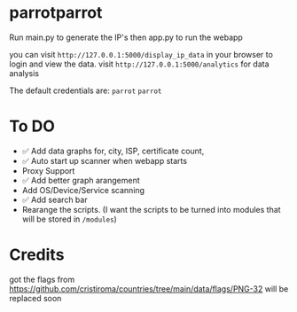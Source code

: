 # parrotparrot

Run main.py to generate the IP's then app.py to run the webapp

you can visit `http://127.0.0.1:5000/display_ip_data` in your browser to login and view the data.
visit `http://127.0.0.1:5000/analytics` for data analysis

The default credentials are:
`parrot`
`parrot`

# To DO

 - ✅ Add data graphs for, city, ISP, certificate count, 
 - ✅ Auto start up scanner when webapp starts
 - Proxy Support
 - ✅ Add better graph arangement
 - Add OS/Device/Service scanning
 - ✅ Add search bar 
 - Rearange the scripts. (I want the scripts to be turned into modules that will be stored in `/modules`)

# Credits
got the flags from 
https://github.com/cristiroma/countries/tree/main/data/flags/PNG-32
will be replaced soon

